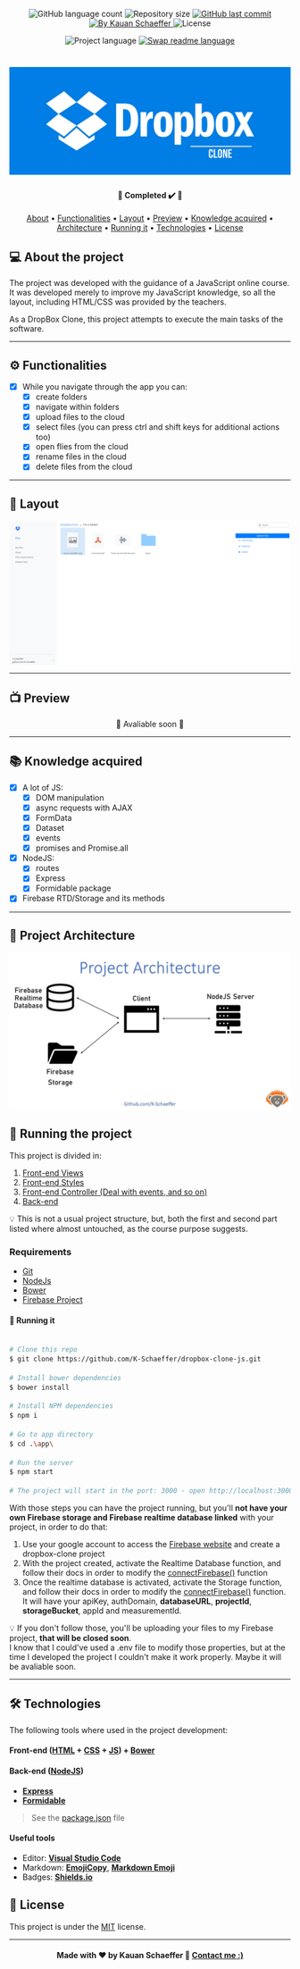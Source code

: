 <!-- Badges session -->
<p align="center">
  <img alt="GitHub language count" src="https://img.shields.io/github/languages/count/K-Schaeffer/dropbox-clone-js?color=%2304D361">
  
   <img alt="Repository size" src="https://img.shields.io/github/repo-size/K-Schaeffer/dropbox-clone-js">

  <a href="https://github.com/K-Schaeffer/dropbox-clone-js/commits/master">
    <img alt="GitHub last commit" src="https://img.shields.io/github/last-commit/K-Schaeffer/dropbox-clone-js">
  </a>
  
  <a href="https://www.linkedin.com/in/k-schaeffer/">
    <img alt="By Kauan Schaeffer" src="https://img.shields.io/badge/Made%20by-Kauan%20Schaeffer-important">
  </a>
  
  <img alt="License" src="https://img.shields.io/badge/license-MIT-brightgreen">  
</p>

<p align="center">
    	<img alt="Project language" src="https://img.shields.io/badge/Project%20Lang-English 🇺🇸-informational">
	<a href="">
    		<img alt="Swap readme language" src="https://img.shields.io/badge/Portuguese%20ReadMe-Not yet-important">
  	</a>

	
</p>

<!--Banner session-->
<h1 align="center">
    <img alt="DropBox-Banner" title="DropBox-Clone" src=".github/banner.jpg"/>
</h1>

<!--Status session-->
<h4 align="center"> 
	🚧 Completed ✔️ 🚧
</h4>

<!-- Index session-->
<p align="center">
 <a href="#-about-the-project">About</a> •
 <a href="#-functionalities">Functionalities</a> • 
 <a href="#-layout">Layout</a> • 
 <a href="#-preview">Preview</a> • 
 <a href="#-knowledge-acquired">Knowledge acquired</a> •
 <a href="#-project-architecture">Architecture</a> • 
 <a href="#-running-the-project">Running it</a> • 
 <a href="#-technologies">Technologies</a> • 
 <a href="#-license">License</a>
</p>

<!--About session-->
## 💻 About the project

The project was developed with the guidance of a JavaScript online course. 
It was developed merely to improve my JavaScript knowledge, so all the layout, including HTML/CSS was provided by the teachers.

As a DropBox Clone, this project attempts to execute the main tasks of the software.

---

<!--Functionalities session-->
## ⚙️ Functionalities

- [x] While you navigate through the app you can:
  - [x] create folders
  - [x] navigate within folders
  - [x] upload files to the cloud
  - [x] select files (you can press ctrl and shift keys for additional actions too) 
  - [X] open flies from the cloud
  - [x] rename files in the cloud
  - [x] delete files from the cloud
  
---

<!--Layout session-->
## 🎨 Layout

<p align="center" style="display: flex; align-items: flex-start; justify-content: center;">
  <img alt="Layout" title="Layout" src=".github/layout.png">
</p>

---

<!--Preview session-->
## 📺 Preview

<p align="center">
🚧 Avaliable soon 🚧
</p>

---

<!--Preview session-->
## 📚 Knowledge acquired

- [x] A lot of JS:
  - [x] DOM manipulation
  - [x] async requests with AJAX
  - [X] FormData
  - [X] Dataset
  - [X] events 
  - [X] promises and Promise.all 
  
- [x] NodeJS:
  - [X] routes 
  - [X] Express
  - [X] Formidable package

- [x] Firebase RTD/Storage and its methods

---

<!--Architecture session-->
## 📐 Project Architecture

<p align="center" style="display: flex; align-items: flex-start; justify-content: center;">
  <img alt="Layout" title="Layout" src=".github/architecture.jpg">
</p>

<!--Running session-->
## 🚀 Running the project

This project is divided in:
1. [Front-end Views](/app/views)
2. [Front-end Styles](/app/public/assets/css/dropbox-clone.css)
3. [Front-end Controller (Deal with events, and so on)](/app/public/src)
4. [Back-end](/app/app.js) 

💡 This is not a usual project structure, but, both the first and second part listed where almost untouched, as the course purpose suggests.

### Requirements

* [Git](https://git-scm.com)
* [NodeJs](https://nodejs.org/en/)
* [Bower](https://bower.io)
* [Firebase Project](https://console.firebase.google.com)


#### 🎲 Running it

```bash

# Clone this repo
$ git clone https://github.com/K-Schaeffer/dropbox-clone-js.git

# Install bower dependencies
$ bower install

# Install NPM dependencies
$ npm i

# Go to app directory
$ cd .\app\

# Run the server
$ npm start

# The project will start in the port: 3000 - open http://localhost:3000 

```

With those steps you can have the project running, but you'll **not have your own Firebase storage and Firebase realtime database linked** with your project, in order to do that:

1. Use your google account to access the [Firebase website](https://console.firebase.google.com) and create a dropbox-clone project
2. With the project created, activate the Realtime Database function, and follow their docs in order to modify the [connectFirebase()](/app/public/src/controller/DropBoxController.js) function
3. Once the realtime database is activated, activate the Storage function, and follow their docs in order to modify the [connectFirebase()](/app/public/src/controller/DropBoxController.js) function. <br>
It will have your apiKey, authDomain, **databaseURL**, **projectId**, **storageBucket**, appId and measurementId.

💡 If you don't follow those, you'll be uploading your files to my Firebase project, **that will be closed soon**.<br>
I know that I could've used a .env file to modify those properties, but at the time I developed the project I couldn't make it work properly.
Maybe it will be avaliable soon.


---

<!--Tecnologies session-->
## 🛠 Technologies

The following tools where used in the project development:

#### **Front-end**  ([HTML](https://developer.mozilla.org/pt-BR/docs/Web/HTML)  +  [CSS](https://developer.mozilla.org/pt-BR/docs/Web/CSS) + [JS](https://developer.mozilla.org/pt-BR/docs/Web/JavaScript)) + [Bower](https://bower.io)

#### **Back-end**  ([NodeJS](https://nodejs.org/en/))

-   **[Express](https://expressjs.com/)**
-   **[Formidable](https://www.npmjs.com/package/formidable)**

> See the [package.json](/app/package.json) file
#### **Useful tools**

-   Editor:  **[Visual Studio Code](https://code.visualstudio.com/)**
-   Markdown:  **[EmojiCopy](https://www.emojicopy.com)**,  **[Markdown Emoji](https://gist.github.com/rxaviers/7360908)**
-   Badges:  **[Shields.io](https://shields.io)**



<!--License session-->
## 📝 License

This project is under the [MIT](./LICENSE) license.

---

<!--Bottom session-->
<h4 align=center>Made with ❤️ by Kauan Schaeffer 👋 <a href="https://www.linkedin.com/in/k-schaeffer/">Contact me :)</a></a></h4>

